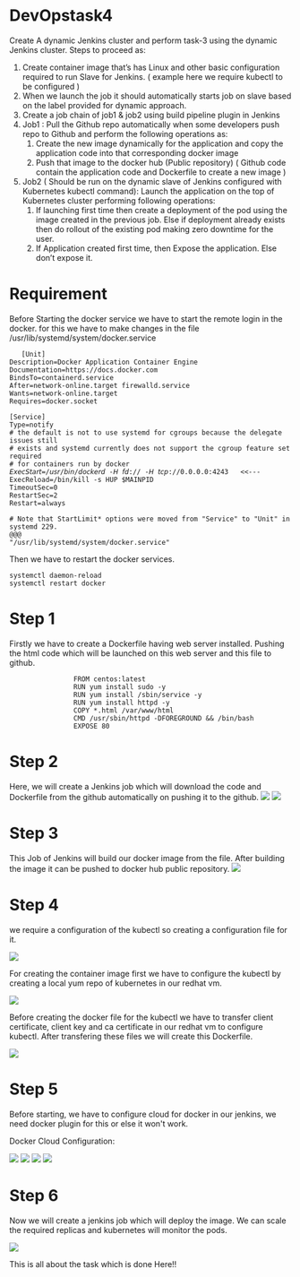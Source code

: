 # DevOpstask4

Create A dynamic Jenkins cluster and perform task-3 using the dynamic Jenkins cluster.
Steps to proceed as:

1.  Create container image that’s has Linux  and other basic configuration required to run Slave for Jenkins. ( example here we require kubectl to be configured )
2. When we launch the job it should automatically starts job on slave based on the label provided for dynamic approach.
3. Create a job chain of job1 & job2 using build pipeline plugin in Jenkins 
4.  Job1 : Pull  the Github repo automatically when some developers push repo to Github and perform the following operations as:
    1.  Create the new image dynamically for the application and copy the application code into that corresponding docker image
    2.  Push that image to the docker hub (Public repository) 
 ( Github code contain the application code and Dockerfile to create a new image )
5. Job2 ( Should be run on the dynamic slave of Jenkins configured with Kubernetes kubectl command): Launch the application on the top of Kubernetes cluster performing following operations:
    1.  If launching first time then create a deployment of the pod using the image created in the previous job. Else if deployment already exists then do rollout of the existing pod making zero downtime  for the user.
    2. If Application created first time, then Expose the application. Else don’t expose it.
 
 # Requirement
 
 Before Starting the docker service we have to start the 
 remote login in the docker.
 for this we have to make changes in the file
 /usr/lib/systemd/system/docker.service
 
       [Unit]
    Description=Docker Application Container Engine
    Documentation=https://docs.docker.com
    BindsTo=containerd.service
    After=network-online.target firewalld.service
    Wants=network-online.target
    Requires=docker.socket

    [Service]
    Type=notify
    # the default is not to use systemd for cgroups because the delegate issues still
    # exists and systemd currently does not support the cgroup feature set required
    # for containers run by docker
    𝘌𝘹𝘦𝘤𝘚𝘵𝘢𝘳𝘵=/𝘶𝘴𝘳/𝘣𝘪𝘯/𝘥𝘰𝘤𝘬𝘦𝘳𝘥 -𝘏 𝘧𝘥:// -𝘏 𝘵𝘤𝘱://0.0.0.0:4243   <<---
    ExecReload=/bin/kill -s HUP $MAINPID
    TimeoutSec=0
    RestartSec=2
    Restart=always

    # Note that StartLimit* options were moved from "Service" to "Unit" in systemd 229.
    @@@                                                                             
    "/usr/lib/systemd/system/docker.service" 
    
Then we have to restart the docker services.
        
    systemctl daemon-reload
    systemctl restart docker
    
 # Step 1
  Firstly we have to create a Dockerfile having web server installed.
  Pushing the html code which will be launched on this web server 
  and this file to github.  
              
                    
                    FROM centos:latest
                    RUN yum install sudo -y
                    RUN yum install /sbin/service -y
                    RUN yum install httpd -y
                    COPY *.html /var/www/html
                    CMD /usr/sbin/httpd -DFOREGROUND && /bin/bash
                    EXPOSE 80
    
    
 # Step 2
 
 Here, we will create a Jenkins job which will download 
 the code and Dockerfile from the github automatically
 on pushing it to the github.
 <img src="job1git.png">
 <img src="job1hook.png">



# Step 3

This Job of Jenkins will build our docker image from the file.
After building the image it can be pushed to docker hub public
repository.
<img src="job1d-build.png">


# Step 4


we require a configuration of the kubectl
so creating a configuration file for it.

<img src="kubeconfig.png">

For creating the container image first we have to configure the
kubectl by creating a local yum repo of kubernetes in our redhat vm.

<img src="k8srepo.png">


    
Before creating the docker file for the kubectl
we have to transfer client certificate, client key and 
ca certificate in our redhat vm to configure kubectl.
After transfering these files we will create this 
Dockerfile.

<img src="dockerfile.png">

# Step 5

Before starting, we have to configure cloud for docker
in our jenkins, we need docker plugin for this or else
it won't work.

Docker Cloud Configuration:

<img src="con-cloud.png">
<img src="agenttemp.png">
<img src="connectmtehod.png">
<img src="rmvolume.png">



# Step 6

Now we will create a jenkins job which will
deploy the image.
We can scale  the required replicas and kubernetes
will monitor the pods.

<img src="job2deploy.png">

This is all about the task which is done Here!!
